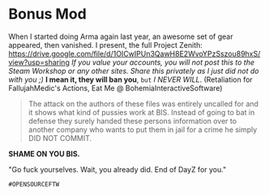 # Bonus Mod
When I started doing Arma again last year, an awesome set of gear appeared, then vanished.
I present, the full Project Zenith: <https://drive.google.com/file/d/1OICwIPUn3QawH8E2WvoYPzSszou89hxS/view?usp=sharing>
*If you value your accounts, you will not post this to the Steam Workshop or any other sites. Share this privately as I just did not do with you ;)*
**I mean it, they will ban you**, `but` *I NEVER WILL*. (Retaliation for FallujahMedic's Actions, Eat Me @ BohemiaInteractiveSoftware)


>The attack on the authors of these files was entirely uncalled for and it shows what kind of pussies work at BIS. Instead of going to bat in defense they surely handed these persons information over to another company who wants to put them in jail for a crime he simply DID NOT COMMIT.

**SHAME ON YOU BIS.**

"Go fuck yourselves. Wait, you already did. End of DayZ for you."

`#OPENSOURCEFTW`
